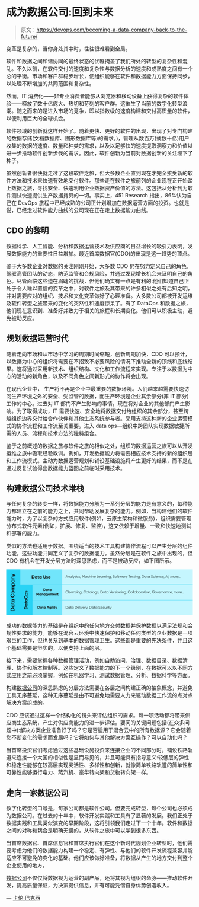 # 成为数据公司:回到未来

> 原文：<https://devops.com/becoming-a-data-company-back-to-the-future/>

变革是复杂的，当你身处其中时，往往很难看到全局。

软件和数据之间和谐协同的最终状态的优雅掩盖了我们所处的转型的复杂性和混乱。不久以前，在软件交付的速度和复杂性与数据分析的速度和成熟度之间有一个总的平衡。市场和客户群稳步增长，使组织能够在软件和数据能力方面保持同步，以处理不断增加的共同范围和复杂性。

然而，IT 消费化——非专业消费者能够从浏览器和移动设备上获得复杂的软件体验——释放了数十亿庞大、热切和苛刻的客户群。这催生了当前的数字化转型浪潮。随之而来的是进入市场的竞争，即以指数级的速度构建和交付高质量的软件，以便利用巨大的全球机会。

软件领域的创新就这样开始了。随着更快、更好的软件的出现，出现了对专门构建的数据存储(文档数据库、图形数据库等)的需求。)，管理从数百万(或数十亿)用户收集的数据的速度、数量和种类的需求，以及以足够快的速度提取洞察力和价值以进一步推动软件创新步伐的需求。因此，软件创新为当前对数据创新的关注埋下了种子。

虽然创新者很快就走过了这段软件之旅，但大多数企业直到现在才完全接受新的软件方法和技术来快速有效地交付软件。那些走在软件之旅前列的企业现在正开始踏上数据之旅，寻找安全、快速利用企业数据资产价值的方法。这包括从分析到为软件测试快速提供生产数据拷贝的一切。事实上，451 Research 指出，86%认为自己在 DevOps 旅程中已经成熟的公司正计划增加在数据运营方面的投资。也就是说，已经走过软件能力曲线的公司现在正在走上数据能力曲线。

## **CDO 的黎明**

数据科学、人工智能、分析和数据运营技术及供应商的日益增长的吸引力表明，发展数据能力的重要性日益增加。最近首席数据官(CDO)的出现是这一趋势的顶点。

鉴于大多数企业对数据的关注刚刚开始，大多数 CDO 仍在努力定义自己的角色，驾驭高管团队的动态，防范监管和合规风险，并通过发现增长机会来证明自己的角色。尽管面临这些迫在眉睫的挑战，但他们确实有一点是有利的:他们知道自己正处于令人难以置信的变革之中，对软件之旅及其带来的许多相似之处有后知之明，并对需要应对的组织、技术和文化变革做好了心理准备。大多数公司都被开发运维及软件转型之旅带来的变化的突然性和速度惊呆了。有了 DataOps 和数据之旅，他们现在意识到、准备好并致力于相关的旅程和长期变化。他们可以积极主动，避免被动反应。

## **规划数据运营时代**

随着走向市场和从市场中学习的周期时间缩短，创新周期加快，CDO 可以预计，以数据为中心的组织将需要在不招致不必要风险的情况下推动全新的顶线和底线结果。这将通过采用新技术、组织结构、文化和工作流程来实现。专注于以数据为中心的活动的新角色，以及不同角色之间新形式的协作将会出现。

在现代企业中， 生产将不再是企业中最重要的数据环境。人们越来越需要快速访问生产环境之外的安全、受监管的数据，而生产环境是企业其余部分(非 IT 部分)工作的中心。过去对 IT 部门不产生影响的事情，现在将对企业的其他部门产生影响。为了取得成功，IT 需要快速、安全地将数据交付给组织的其余部分，甚至跨越组织边界交付给合作伙伴和其他生态系统参与者。采用支持这种新的企业运营模式的协作流程和工作流至关重要。进入 data ops—组织中跨团队实现数据敏捷所需的人员、流程和技术方法的独特组合。

鉴于之前概述的数据之旅与软件之旅的相似之处，组织的数据运营之旅可以从开发运维之旅中吸取经验教训。例如，开发数据能力将需要相应技术支持的新的组织层和工作流模式。主动为数据运营规划和铺设基础设施将产生更好的结果，而不是在通过反复试验得出数据能力蓝图之前临时采用技术。

## **构建数据公司技术堆栈**

与任何复杂的转变一样，将数据能力分解为一系列分层的能力是有意义的，每种能力都建立在之前的能力之上，共同帮助发展复杂的能力。例如，当构建他们的软件能力时，为了以复杂的方式应用软件(例如，云原生架构和微服务)，组织需要管理分布式软件元素(例如，扩展、修复、监控)，这又依赖于增量、一致和快速地测试和部署的能力。

类似的方法也适用于数据。围绕适当的技术工具构建协作流程可以产生分层的组件功能，这些功能共同定义了复杂的数据能力。虽然分层是在软件之旅中出现的，但 CDO 有机会在开发分层方法时深思熟虑，而不是被动反应，如下图所示。

![](img/5c20b1eaf5bc437df3ec34be7cdb2b68.png)

成功的数据能力的基础是在组织中的任何地方交付数据并保护数据以满足法规和合规性要求的能力。能够在混合云环境中快速保护和移动任何类型的企业数据是一项艰巨的工作，但也关系到基本的数据管理卫生。这些都是重要的先决条件，并且这个基础需要是坚实的，以便支持上面的层。

接下来，需要掌握各种数据管理活动，例如自助访问、治理、数据目录、数据清理、协作和版本控制等。这些定义了数据能力的下一个级别，在数据可以以不同方式应用之前必须掌握，例如在机器学习、测试数据管理、分析、数据科学等方面。

构建[数据公司](https://devops.com/wp-admin/post.php?post=132891&action=edit&classic-editor)的深思熟虑的分层方法需要在各层之间构建正确的抽象概念，并避免工具无序蔓延，这种无序蔓延是由不可避免地需要人力来驱动数据工作流的点对点解决方案组成的。

CDO 应该通过这样一个结构化的镜头来评估组织的需求。每一项活动都将带来供应商生态系统，产生对供应商能力的进一步评估。要问的关键问题包括(在众多问题中):解决方案企业准备好了吗？它是否适用于混合云中的所有数据源？它会随着您不断变化的需求而发展吗？它将如何与其他解决方案互操作？可以自动化吗？

当首席投资官们考虑通过这些基础设施投资来连接企业的不同部分时，铺设铁路轨道来连接一个大国的相似性是显而易见的，并且可能具有指导意义:较低层的弹性和稳定性能够在较高层实现灵活性、多样性和创新，就像简单铁路轨道的简单性和可靠性能够运行电力、蒸汽机、豪华转向架和货物转向架一样。

## **走向一家数据公司**

数字化转型的口号是，每家公司都是软件公司。但要完成转型，每个公司也必须成为数据公司。在过去的十年中，软件开发实践和工具有了显著的发展。我们正处于数据实践和工具类似演变的早期阶段，这将引领我们走过下一个十年。软件和数据之间的对称和耦合是明确无误的，从软件之旅中可以学到很多东西。

当首席数据官、首席信息官和首席执行官们在这个新时代规划企业转型时，他们需要考虑为他们的数据能力构建一个稳定、有弹性、与他们的软件开发流程兼容并能适应不可避免的变化的基础。他们应该做好准备，将数据从产生的地方交付到整个企业使用的地方。

[数据公司](https://devops.com/wp-admin/post.php?post=132891&action=edit&classic-editor)不仅仅将数据视为运营的副产品，还将其视为组织的命脉——推动软件开发，提高质量保证，为决策提供信息，并有可能凭借自身优势创造收入。

— [卡伦·巴克西](https://devops.com/author/karun-bakshi/)